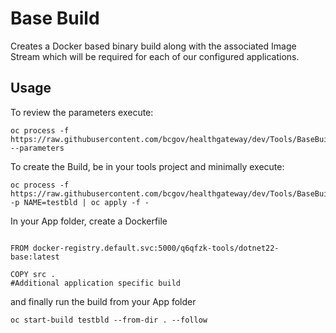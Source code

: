 # Base Build

Creates a Docker based binary build along with the associated Image Stream which will be required for each of our configured applications.

## Usage

To review the parameters execute: 

```console
oc process -f https://raw.githubusercontent.com/bcgov/healthgateway/dev/Tools/BaseBuild/build.yaml --parameters
```

To create the Build, be in your tools project and minimally execute:

```console
oc process -f https://raw.githubusercontent.com/bcgov/healthgateway/dev/Tools/BaseBuild/build.yaml -p NAME=testbld | oc apply -f -
```

In your App folder, create a Dockerfile

```console

FROM docker-registry.default.svc:5000/q6qfzk-tools/dotnet22-base:latest

COPY src .
#Additional application specific build
```

and finally run the build from your App folder

```console
oc start-build testbld --from-dir . --follow
```
